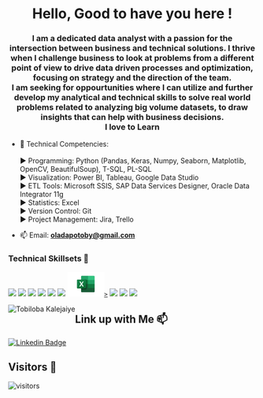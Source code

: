 <h1 align="center">Hello, Good to have you here !</h1>
<h3 align="center"> I am a dedicated data analyst with a passion for the intersection between business and technical solutions. 
I thrive when I challenge business to look at problems from a different point of view to drive data driven processes and optimization, 
focusing on strategy and the direction of the team.<br>
I am seeking for oppourtunities where I can utilize
and further develop my analytical and technical skills to solve real world problems related to analyzing big volume datasets, to draw insights that can help with business decisions.
 <br>
 I love to Learn
</h3>

- 💬 Technical Competencies:<br>
  <br>
  ► Programming: Python (Pandas, Keras, Numpy, Seaborn, Matplotlib, OpenCV, BeautifulSoup), T-SQL, PL-SQL <br>
  ► Visualization: Power BI, Tableau, Google Data Studio <br>
  ► ETL Tools: Microsoft SSIS, SAP Data Services Designer, Oracle Data Integrator 11g <br>
  ► Statistics: Excel <br>
  ► Version Control: Git <br>
  ► Project Management: Jira, Trello <br>

- 📫 Email: **oladapotoby@gmail.com**

### Technical Skillsets 🧠

<code><a href="https://code.visualstudio.com" target="_blank"><img height="50" src="https://www.vectorlogo.zone/logos/visualstudio_code/visualstudio_code-ar21.svg"></a></code> 
<code><a href="https://www.python.org/" target="_blank"><img height="50" src="https://www.vectorlogo.zone/logos/python/python-ar21.svg"></a></code>
<code><a href="https://www.jupyter.org/" target="_blank"><img height="50" src="https://www.vectorlogo.zone/logos/jupyter/jupyter-ar21.svg"></a></code>
<code><a href="https://www.numpy.org/" target="_blank"><img height="50" src="https://www.vectorlogo.zone/logos/numpy/numpy-ar21.svg"></a></code>
<code><a href="https://www.tensorflow.org/" target="_blank"><img height="50" src="https://www.vectorlogo.zone/logos/tensorflow/tensorflow-ar21.svg"></a></code>
<code><a href="https://www.mysql.com/" target="_blank"><img height="50" src="https://www.vectorlogo.zone/logos/mysql/mysql-ar21.svg"></a></code>
<code><a href="https://www.microsoft.com/" target="_blank"><img height="50" src="download.png">></a></code>
<code><a href="https://getbootstrap.com//" target="_blank"><img height="50" src="https://www.vectorlogo.zone/logos/getbootstrap/getbootstrap-ar21.svg"></a></code>
<code><a href="https://github.com//" target="_blank"><img height="50" src="https://www.vectorlogo.zone/logos/github/github-ar21.svg"></a></code>
<code><a href="https://www.kaggle.com/" target="_blank"><img height="50" src="https://www.vectorlogo.zone/logos/kaggle/kaggle-ar21.svg"></a></code>
<p><img align="left" src="https://github-readme-stats.vercel.app/api/top-langs/?username=mtahiraslan&layout=compact&hide=html" alt="Tobiloba Kalejaiye" /></p>

## Link up with Me 📫

[![Linkedin Badge](https://img.shields.io/badge/Tobiloba-follow%20on%20linkedin-blue?style=for-the-badge&logo=linkedin)](https://www.linkedin.com/in/tobiloba-kalejaiye-14001294/)


## Visitors 💬
 ![visitors](https://img.shields.io/badge/dynamic/json?color=informational&label=visitor%20count&query=value&url=https%3A%2F%2Fapi.countapi.xyz%2Fhit%2Fmtahiraslan.mtahiraslan%2Freadme)
